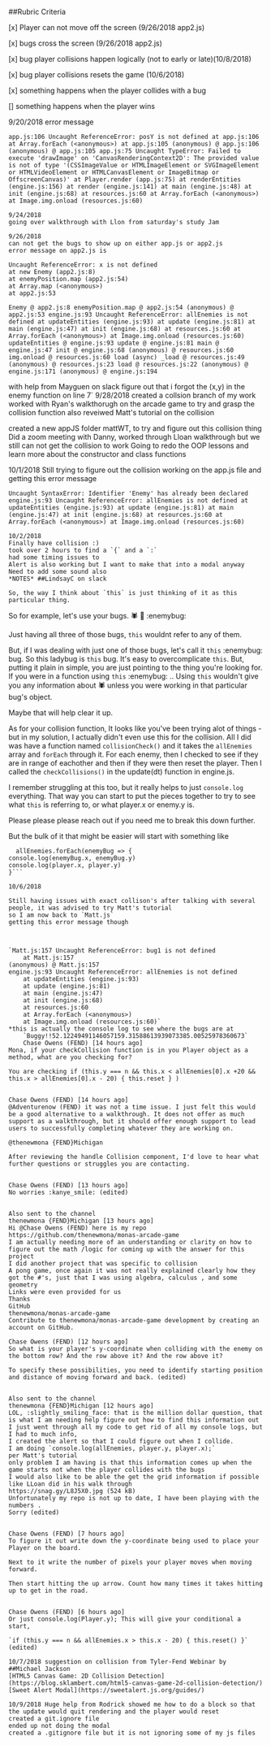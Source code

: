 ##Rubric Criteria

[x] Player can not move off the screen (9/26/2018 app2.js)

[x] bugs cross the screen (9/26/2018 app2.js)


[x] bug player collisions happen logically (not to early or late)(10/8/2018)

[x] bug player collisions resets the game (10/6/2018)

[x] something happens when the player collides with a bug 

[] something happens when the player wins 

9/20/2018 error message 

`app.js:106 Uncaught ReferenceError: posY is not defined
    at app.js:106
    at Array.forEach (<anonymous>)
    at app.js:105
(anonymous) @ app.js:106
(anonymous) @ app.js:105
app.js:75 Uncaught TypeError: Failed to execute 'drawImage' on 'CanvasRenderingContext2D': The provided value is not of type '(CSSImageValue or HTMLImageElement or SVGImageElement or HTMLVideoElement or HTMLCanvasElement or ImageBitmap or OffscreenCanvas)'
    at Player.render (app.js:75)
    at renderEntities (engine.js:156)
    at render (engine.js:141)
    at main (engine.js:48)
    at init (engine.js:68)
    at resources.js:60
    at Array.forEach (<anonymous>)
    at Image.img.onload (resources.js:60)`

    9/24/2018 
    going over walkthrough with Llon from saturday's study Jam 

    9/26/2018
    can not get the bugs to show up on either app.js or app2.js 
    error message on app2.js is

    Uncaught ReferenceError: x is not defined
    at new Enemy (app2.js:8)
    at enemyPosition.map (app2.js:54)
    at Array.map (<anonymous>)
    at app2.js:53

`Enemy @ app2.js:8
enemyPosition.map @ app2.js:54
(anonymous) @ app2.js:53
engine.js:93 Uncaught ReferenceError: allEnemies is not defined
    at updateEntities (engine.js:93)
    at update (engine.js:81)
    at main (engine.js:47)
    at init (engine.js:68)
    at resources.js:60
    at Array.forEach (<anonymous>)
    at Image.img.onload (resources.js:60)
updateEntities @ engine.js:93
update @ engine.js:81
main @ engine.js:47
init @ engine.js:68
(anonymous) @ resources.js:60
img.onload @ resources.js:60
load (async)
_load @ resources.js:49
(anonymous) @ resources.js:23
load @ resources.js:22
(anonymous) @ engine.js:171
(anonymous) @ engine.js:194`

with help from Mayguen on slack figure out that i forgot the (x,y) in the enemy function on line 7` 
9/28/2018 
created a collsion branch of my work 
worked with Ryan's walkthorugh on the arcade game to try and grasp the collision function 
also reveiwed Matt's tutorial on the collision 

created a new appJS folder mattWT, to try and figure out this collision thing 
Did a zoom meeting with Danny, worked through Lloan walkthrough but we still can not get the collision to work
Going to redo the OOP lessons and learn more about the constructor and class functions 

10/1/2018
Still trying to figure out the collision working on the app.js file and getting this error message

`Uncaught SyntaxError: Identifier 'Enemy' has already been declared
engine.js:93 Uncaught ReferenceError: allEnemies is not defined
    at updateEntities (engine.js:93)
    at update (engine.js:81)
    at main (engine.js:47)
    at init (engine.js:68)
    at resources.js:60
    at Array.forEach (<anonymous>)
    at Image.img.onload (resources.js:60)`

    10/2/2018 
    Finally have collision :)
    took over 2 hours to find a `{` and a `:`
    had some timing issues to 
    Alert is also working but I want to make that into a modal anyway 
    Need to add some sound also 
    *NOTES* ##LindsayC on slack

    So, the way I think about `this` is just thinking of it as this particular thing.

So for example, let's use your bugs.
:spider: :bug: :enemybug:

Just having all three of those bugs, `this` wouldnt refer to any of them.

But, if I was dealing with just one of those bugs, let's call it `this` :enemybug: bug. So this ladybug is `this` bug. It's easy to overcomplicate `this`. But, putting it plain in simple, you are just pointing to the thing you're looking for. If you were in a function using `this` :enemybug: .. Using `this` wouldn't give you any information about :spider: unless you were working in that particular bug's object.

Maybe that will help clear it up.

As for your collision function, It looks like you've been trying alot of things - but in my solution, I actually didn't even use this for the collision. All I did was have a function named `collisionCheck()` and it takes the `allEnemies` array and `forEach` through it. For each enemy, then I checked to see if they are in range of eachother and then if they were then reset the player.  Then I called the `checkCollisions()` in the update(dt) function in engine.js.

I remember struggling at this too, but it really helps to just `console.log` everything. That way you can start to put the pieces together to try to see what `this` is referring to, or what player.x or enemy.y is.

Please please please reach out if you need me to break this down further.

But the bulk of it that might be easier will start with something like
```function functionName() {
  allEnemies.forEach(enemyBug => {
console.log(enemyBug.x, enemyBug.y)
console.log(player.x, player.y)
}```

10/6/2018 

Still having issues with exact collison's after talking with several people, it was advised to try Matt's tutorial 
so I am now back to `Matt.js`
getting this error message though



`Matt.js:157 Uncaught ReferenceError: bug1 is not defined
    at Matt.js:157
(anonymous) @ Matt.js:157
engine.js:93 Uncaught ReferenceError: allEnemies is not defined
    at updateEntities (engine.js:93)
    at update (engine.js:81)
    at main (engine.js:47)
    at init (engine.js:68)
    at resources.js:60
    at Array.forEach (<anonymous>)
    at Image.img.onload (resources.js:60)`
*this is actually the console log to see where the bugs are at 
    `Buggy!!52.12249491146057159.31588613939073385.00525978360673`
    Chase Owens (FEND) [14 hours ago]
Mona, if your checkCollision function is in you Player object as a method, what are you checking for?

You are checking if (this.y === n && this.x < allEnemies[0].x +20 && this.x > allEnemies[0].x - 20) { this.reset } )


Chase Owens (FEND) [14 hours ago]
@Adventurenow (FEND) it was not a time issue. I just felt this would be a good alternative to a walkthrough. It does not offer as much support as a walkthrough, but it should offer enough support to lead users to successfully completing whatever they are working on.

@thenewmona {FEND}Michigan

After reviewing the handle Collision component, I'd love to hear what further questions or struggles you are contacting.


Chase Owens (FEND) [13 hours ago]
No worries :kanye_smile: (edited)


Also sent to the channel
thenewmona {FEND}Michigan [13 hours ago]
Hi @Chase Owens (FEND) here is my repo
https://github.com/thenewmona/monas-arcade-game
I am actually needing more of an understanding or clarity on how to figure out the math /logic for coming up with the answer for this project
I did another project that was specific to collision
A pong game, once again it was not really explained clearly how they got the #'s, just that I was using algebra, calculus , and some geometry
Links were even provided for us
Thanks
GitHub
thenewmona/monas-arcade-game
Contribute to thenewmona/monas-arcade-game development by creating an account on GitHub.
 
Chase Owens (FEND) [12 hours ago]
So what is your player's y-coordinate when colliding with the enemy on the bottom row? And the row above it? And the row above it?

To specify these possibilities, you need to identify starting position and distance of moving forward and back. (edited)


Also sent to the channel
thenewmona {FEND}Michigan [12 hours ago]
LOL, :slightly_smiling_face: that is the million dollar question, that is what I am needing help figure out how to find this information out
I just went through all my code to get rid of all my console logs, but I had to much info,
I created the alert so that I could figure out when I collide.
I am doing `console.log(allEnemies, player.y, player.x);`
per Matt's tutorial
only problem I am having is that this information comes up when the game starts not when the player collides with the bugs
I would also like to be able the get the grid information if possible like LLoan did in his walk through
https://snag.gy/L8J5X0.jpg (524 kB)
Unfortunately my repo is not up to date, I have been playing with the numbers .
Sorry (edited)


Chase Owens (FEND) [7 hours ago]
To figure it out write down the y-coordinate being used to place your Player on the board.

Next to it write the number of pixels your player moves when moving forward.

Then start hitting the up arrow. Count how many times it takes hitting up to get in the road.


Chase Owens (FEND) [6 hours ago]
Or just console.log(Player.y); This will give your conditional a start,

`if (this.y === n && allEnemies.x > this.x - 20) { this.reset() }` (edited)

10/7/2018 suggestion on collision from Tyler-Fend Webinar by 
##Michael Jackson
[HTML5 Canvas Game: 2D Collision Detection](https://blog.sklambert.com/html5-canvas-game-2d-collision-detection/)
[Sweet Alert Modal](https://sweetalert.js.org/guides/)

10/9/2018 Huge help from Rodrick showed me how to do a block so that the update would quit rendering and the player would reset 
created a git.ignore file 
ended up not doing the modal 
created a .gitignore file but it is not ignoring some of my js files 